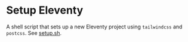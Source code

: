 # Setup Eleventy

A shell script that sets up a new Eleventy project using `tailwindcss` and `postcss`. See [setup.sh](setup.sh).

